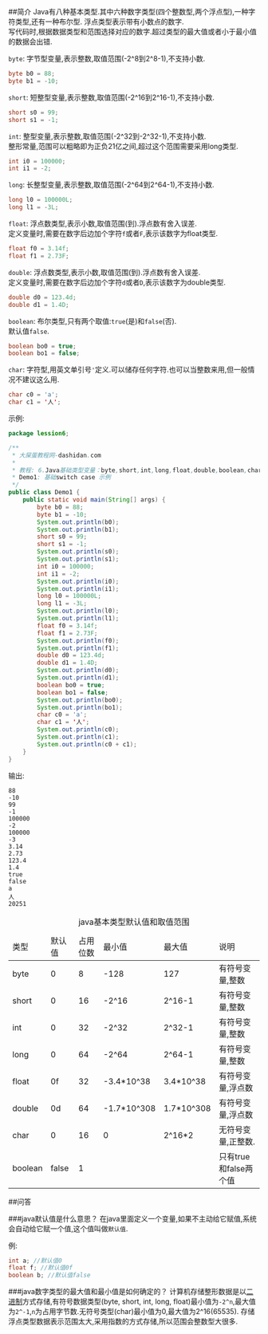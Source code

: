 ##简介
Java有八种基本类型.其中六种数字类型(四个整数型,两个浮点型),一种字符类型,还有一种布尔型.
浮点类型表示带有小数点的数字.   
写代码时,根据数据类型和范围选择对应的数字.超过类型的最大值或者小于最小值的数据会出错.   

`byte`:
字节型变量,表示整数,取值范围(-2^8到2^8-1),不支持小数.
```java
byte b0 = 88;
byte b1 = -10;
```

`short`:
短整型变量,表示整数,取值范围(-2^16到2^16-1),不支持小数.
```java
short s0 = 99;
short s1 = -1;
```

`int`:
整型变量,表示整数,取值范围(-2^32到-2^32-1),不支持小数.   
整形常量,范围可以粗略即为正负21亿之间,超过这个范围需要采用long类型.
```java
int i0 = 100000;
int i1 = -2;
```

`long`:
长整型变量,表示整数,取值范围(-2^64到2^64-1),不支持小数.   
```java
long l0 = 100000L;
long l1 = -3L;
```

`float`:
浮点数类型,表示小数,取值范围(到).浮点数有舍入误差.     
定义变量时,需要在数字后边加个字符`f`或者`F`,表示该数字为float类型.

```java
float f0 = 3.14f;
float f1 = 2.73F;
```

`double`:
浮点数类型,表示小数,取值范围(到).浮点数有舍入误差.      
定义变量时,需要在数字后边加个字符`d`或者`D`,表示该数字为double类型.

```java
double d0 = 123.4d;
double d1 = 1.4D;
```

`boolean`:
布尔类型,只有两个取值:`true`(是)和`false`(否).   
默认值`false`.   

```java
boolean bo0 = true;
boolean bo1 = false;
```

`char`:
字符型,用英文单引号`'`定义.可以储存任何字符.也可以当整数来用,但一般情况不建议这么用.   
```java
char c0 = 'a';
char c1 = '人';
```

示例:
```java
package lession6;

/**
 * 大屎蛋教程网-dashidan.com
 *
 * 教程: 6.Java基础类型变量：byte,short,int,long,float,double,boolean,char
 * Demo1: 基础switch case 示例
 */
public class Demo1 {
    public static void main(String[] args) {
        byte b0 = 88;
        byte b1 = -10;
        System.out.println(b0);
        System.out.println(b1);
        short s0 = 99;
        short s1 = -1;
        System.out.println(s0);
        System.out.println(s1);
        int i0 = 100000;
        int i1 = -2;
        System.out.println(i0);
        System.out.println(i1);
        long l0 = 100000L;
        long l1 = -3L;
        System.out.println(l0);
        System.out.println(l1);
        float f0 = 3.14f;
        float f1 = 2.73F;
        System.out.println(f0);
        System.out.println(f1);
        double d0 = 123.4d;
        double d1 = 1.4D;
        System.out.println(d0);
        System.out.println(d1);
        boolean bo0 = true;
        boolean bo1 = false;
        System.out.println(bo0);
        System.out.println(bo1);
        char c0 = 'a';
        char c1 = '人';
        System.out.println(c0);
        System.out.println(c1);
        System.out.println(c0 + c1);
    }
}
```

输出:

	88
	-10
	99
	-1
	100000
	-2
	100000
	-3
	3.14
	2.73
	123.4
	1.4
	true
	false
	a
	人
	20251

<table class="table table-bordered table-responsive text-center">
	<caption>java基本类型默认值和取值范围</caption>
	<thead>
	<tr>
		<td>类型</td>
		<td>默认值</td>
		<td>占用位数</td>
		<td>最小值</td>
		<td>最大值</td>
		<td>说明</td>
	</tr>
	</thead>
	<tbody>
	<tr>
		<td>byte</td>
		<td>0</td>
		<td>8</td>
		<td>-128</td>
		<td>127</td>
		<td>有符号变量,整数</td>
	</tr>
	<tr class="active">
		<td>short</td>
		<td>0</td>
		<td>16</td>
		<td>-2^16</td>
		<td>2^16-1</td>
		<td>有符号变量,整数</td>
	</tr>
	<tr>
		<td>int</td>
		<td>0</td>
		<td>32</td>
		<td>-2^32</td>
		<td>2^32-1</td>
		<td>有符号变量,整数</td>
	</tr>
	<tr class="active">
		<td>long</td>
		<td>0</td>
		<td>64</td>
		<td>-2^64</td>
		<td>2^64-1</td>
		<td>有符号变量,整数</td>
	</tr>
	<tr>
		<td>float</td>
		<td>0f</td>
		<td>32</td>
		<td>-3.4*10^38</td>
		<td>3.4*10^38</td>
		<td>有符号变量,浮点数</td>
	</tr>
	<tr class="active">
		<td>double</td>
		<td>0d</td>
		<td>64</td>
		<td>-1.7*10^308</td>
		<td>1.7*10^308</td>
		<td>有符号变量,浮点数</td>
	</tr>
	<tr>
		<td>char</td>
		<td>0</td>
		<td>16</td>
		<td>0</td>
		<td>2^16*2</td>
		<td>无符号变量,正整数.</td>
	</tr>
	<tr class="active">
		<td>boolean</td>
		<td>false</td>
		<td>1</td>
		<td></td>
		<td></td>
		<td>只有true和false两个值</td>
	</tr>
	</tbody>
</table>


##问答

###java默认值是什么意思？
在java里面定义一个变量,如果不主动给它赋值,系统会自动给它赋一个值,这个值叫做`默认值`.   

例:
```java
int a; //默认值0
float f; //默认值0f
boolean b; //默认值false
```

###java数字类型的最大值和最小值是如何确定的？
计算机存储整形数据是以[二进制](dashidan.com)方式存储,有符号数据类型(byte, short, int, long, float)最小值为`-2^n`,最大值为`2^-1`,`n`为占用字节数.无符号类型(char)最小值为0,最大值为2^16(65535).
存储浮点类型数据表示范围太大,采用指数的方式存储,所以范围会整数型大很多.
